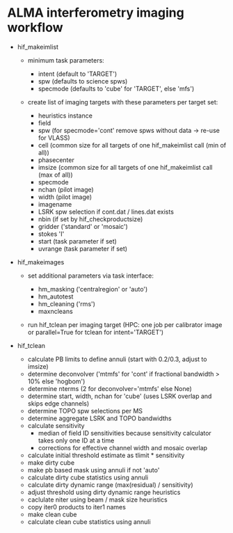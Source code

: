 # ALMA interferometry imaging workflow

- hif_makeimlist

  - minimum task parameters:
    - intent (default to 'TARGET')
    - spw (defaults to science spws)
    - specmode (defaults to 'cube' for 'TARGET', else 'mfs')

  - create list of imaging targets with these parameters per target set:
    - heuristics instance
    - field
    - spw (for specmode='cont' remove spws without data -> re-use for VLASS)
    - cell (common size for all targets of one hif_makeimlist call (min of all))
    - phasecenter
    - imsize (common size for all targets of one hif_makeimlist call (max of all))
    - specmode
    - nchan (pilot image)
    - width (pilot image)
    - imagename
    - LSRK spw selection if cont.dat / lines.dat exists
    - nbin (if set by hif_checkproductsize)
    - gridder ('standard' or 'mosaic')
    - stokes 'I'
    - start (task parameter if set)
    - uvrange (task parameter if set)


- hif_makeimages

  - set additional parameters via task interface:
    - hm_masking ('centralregion' or 'auto')
    - hm_autotest
    - hm_cleaning ('rms')
    - maxncleans

  - run hif_tclean per imaging target (HPC: one job per calibrator image or parallel=True for tclean for intent='TARGET')

- hif_tclean

  - calculate PB limits to define annuli (start with 0.2/0.3, adjust to imsize)
  - determine deconvolver ('mtmfs' for 'cont' if fractional bandwidth > 10% else 'hogbom')
  - determine nterms (2 for deconvolver='mtmfs' else None)
  - determine start, width, nchan for 'cube' (uses LSRK overlap and skips edge channels)
  - determine TOPO spw selections per MS
  - determine aggregate LSRK and TOPO bandwidths
  - calculate sensitivity
    - median of field ID sensitivities because sensitivity calculator takes only one ID at a time
    - corrections for effective channel width and mosaic overlap
  - calculate initial threshold estimate as tlimit * sensitivity
  - make dirty cube
  - make pb based mask using annuli if not 'auto'
  - calculate dirty cube statistics using annuli
  - calculate dirty dynamic range (max(residual) / sensitivity)
  - adjust threshold using dirty dynamic range heuristics
  - caclulate niter using beam / mask size heuristics
  - copy iter0 products to iter1 names
  - make clean cube
  - calculate clean cube statistics using annuli
